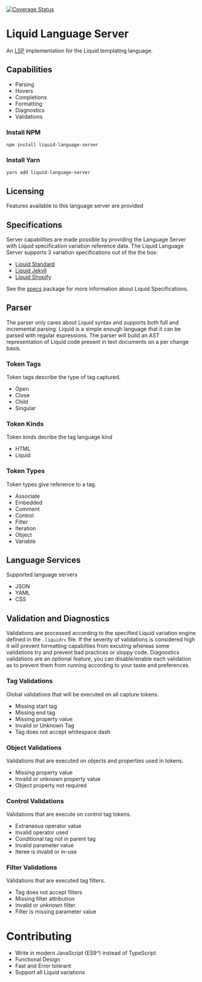 [![Coverage Status](https://coveralls.io/repos/github/panoply/vscode-liquid/badge.svg?branch=2.4.0)](https://coveralls.io/github/panoply/vscode-liquid?branch=2.4.0)

# Liquid Language Server

An [LSP](#) implementation for the Liquid templating language.

## Capabilities

- Parsing
- Hovers
- Completions
- Formatting
- Diagnostics
- Validations

### Install NPM

```
npm install liquid-language-server
```

### Install Yarn

```
yarn add liquid-language-server
```

## Licensing

Features available to this language server are provided

## Specifications

Server capabilities are made possible by providing the Language Server with Liquid specification variation reference data. The Liquid Language Server supports 3 variation specifications out of the the box:

- [Liquid Standard](#)
- [Liquid Jekyll](#)
- [Liquid Shopify](#)

See the [specs](#) package for more information about Liquid Specifications.

## Parser

The parser only cares about Liquid syntax and supports both full and incremental parsing. Liquid is a simple enough language that it can be parsed with regular expressions. The parser will build an AST representation of Liquid code present in text documents on a per change basis.

### Token Tags

Token tags describe the type of tag captured.

- Open
- Close
- Child
- Singular

### Token Kinds

Token kinds decribe the tag language kind

- HTML
- Liquid

### Token Types

Token types give reference to a tag.

- Associate
- Embedded
- Comment
- Control
- Filter
- Iteration
- Object
- Variable

## Language Services

Supported language servers

- JSON
- YAML
- CSS

## Validation and Diagnostics

Validations are processed according to the specified Liquid variation engine defined in the `.liquidrc` file. If the severity of validations is considered high it will prevent formatting capabilties from excuting whereas some validations try and prevent bad practices or sloppy code. Diagnostics validations are an optional feature, you can disable/enable each validation as to prevent them from running according to your taste and preferences.

### Tag Validations

Global validations that will be executed on all capture tokens.

- Missing start tag
- Missing end tag
- Missing property value
- Invalid or Unknown Tag
- Tag does not accept whitespace dash

### Object Validations

Validations that are executed on objects and properties used in tokens.

- Missing property value
- Invalid or unknown property value
- Object property not required

### Control Validations

Validations that are execute on control tag tokens.

- Extraneous operator value
- Invalid operator used
- Conditional tag not in parent tag
- Invalid parameter value
- Iteree is invalid or in-use

### Filter Validations

Validations that are executed tag filters.

- Tag does not accept filters
- Missing filter attribution
- Invalid or unknown filter
- Filter is missing parameter value

# Contributing

- Write in modern JavaScript (ES9^) instead of TypeScript
- Functional Design
- Fast and Error tolerant
- Support all Liquid variations
